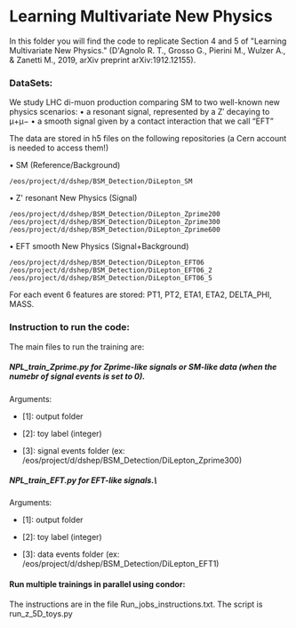 # Learning Multivariate New Physics

In this folder you will find the code to replicate Section 4 and 5 of "Learning Multivariate New Physics." (D'Agnolo R. T., Grosso G., Pierini M., Wulzer A., & Zanetti M., 2019, arXiv preprint arXiv:1912.12155).

### DataSets:
We study LHC di-muon production comparing SM to two well-known new physics scenarios:
• a resonant signal, represented by a Z′ decaying to μ+μ−
• a smooth signal given by a contact interaction that we call “EFT”

The data are stored in h5 files on the following repositories (a Cern account is needed to access them!)

• SM (Reference/Background)
```
/eos/project/d/dshep/BSM_Detection/DiLepton_SM
```
• Z' resonant New Physics (Signal)
```
/eos/project/d/dshep/BSM_Detection/DiLepton_Zprime200
/eos/project/d/dshep/BSM_Detection/DiLepton_Zprime300
/eos/project/d/dshep/BSM_Detection/DiLepton_Zprime600
```
• EFT smooth New Physics (Signal+Background)
```
/eos/project/d/dshep/BSM_Detection/DiLepton_EFT06
/eos/project/d/dshep/BSM_Detection/DiLepton_EFT06_2
/eos/project/d/dshep/BSM_Detection/DiLepton_EFT06_5
```
For each event 6 features are stored: PT1, PT2, ETA1, ETA2, DELTA_PHI, MASS.

### Instruction to run the code:
The main files to run the training are:
##### NPL_train_Zprime.py for Zprime-like signals or SM-like data (when the numebr of signal events is set to 0). 

  Arguments:
  
- [1]: output folder
    
- [2]: toy label (integer)
    
- [3]: signal events folder (ex: /eos/project/d/dshep/BSM_Detection/DiLepton_Zprime300)
    
##### NPL_train_EFT.py for EFT-like signals.\\

  Arguments:
  
 - [1]: output folder
    
 - [2]: toy label (integer)
    
 - [3]: data events folder (ex: /eos/project/d/dshep/BSM_Detection/DiLepton_EFT1)

#### Run multiple trainings in parallel using condor:
The instructions are in the file Run_jobs_instructions.txt.
The script is run_z_5D_toys.py

